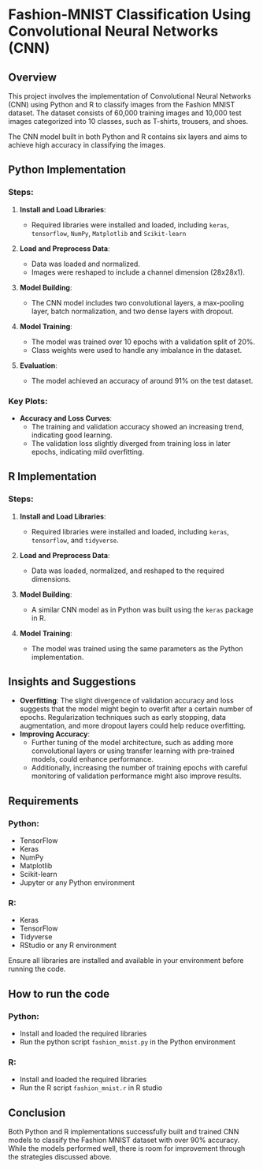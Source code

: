 # Fashion-MNIST Classification Using Convolutional Neural Networks (CNN)

## Overview

This project involves the implementation of Convolutional Neural Networks (CNN) using Python and R to classify images from the Fashion MNIST dataset. The dataset consists of 60,000 training images and 10,000 test images categorized into 10 classes, such as T-shirts, trousers, and shoes.

The CNN model built in both Python and R contains six layers and aims to achieve high accuracy in classifying the images.

## Python Implementation

### Steps:

1. **Install and Load Libraries**: 
   - Required libraries were installed and loaded, including `keras`, `tensorflow`, `NumPy`, `Matplotlib` and `Scikit-learn`
     
2. **Load and Preprocess Data**: 
   - Data was loaded and normalized. 
   - Images were reshaped to include a channel dimension (28x28x1).

3. **Model Building**:
   - The CNN model includes two convolutional layers, a max-pooling layer, batch normalization, and two dense layers with dropout.

4. **Model Training**:
   - The model was trained over 10 epochs with a validation split of 20%.
   - Class weights were used to handle any imbalance in the dataset.

5. **Evaluation**:
   - The model achieved an accuracy of around 91% on the test dataset.

### Key Plots:
- **Accuracy and Loss Curves**:
  - The training and validation accuracy showed an increasing trend, indicating good learning.
  - The validation loss slightly diverged from training loss in later epochs, indicating mild overfitting.

## R Implementation

### Steps:
1. **Install and Load Libraries**: 
   - Required libraries were installed and loaded, including `keras`, `tensorflow`, and `tidyverse`.

2. **Load and Preprocess Data**:
   - Data was loaded, normalized, and reshaped to the required dimensions.

3. **Model Building**:
   - A similar CNN model as in Python was built using the `keras` package in R.

4. **Model Training**:
   - The model was trained using the same parameters as the Python implementation.


## Insights and Suggestions

- **Overfitting**: The slight divergence of validation accuracy and loss suggests that the model might begin to overfit after a certain number of epochs. Regularization techniques such as early stopping, data augmentation, and more dropout layers could help reduce overfitting.
- **Improving Accuracy**: 
  - Further tuning of the model architecture, such as adding more convolutional layers or using transfer learning with pre-trained models, could enhance performance.
  - Additionally, increasing the number of training epochs with careful monitoring of validation performance might also improve results.

## Requirements

### Python:
- TensorFlow
- Keras
- NumPy
- Matplotlib
- Scikit-learn
- Jupyter or any Python environment

### R:
- Keras
- TensorFlow
- Tidyverse
- RStudio or any R environment

Ensure all libraries are installed and available in your environment before running the code.

## How to run the code

### Python:
- Install and loaded the required libraries
- Run the python script `fashion_mnist.py` in the Python environment

### R:
- Install and loaded the required libraries
- Run the R script `fashion_mnist.r` in R studio


## Conclusion

Both Python and R implementations successfully built and trained CNN models to classify the Fashion MNIST dataset with over 90% accuracy. While the models performed well, there is room for improvement through the strategies discussed above.
